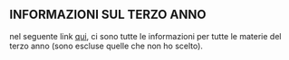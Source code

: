 ## INFORMAZIONI SUL TERZO ANNO

nel seguente link [qui](https://giustmp.github.io/terzo-anno.github.io/), ci sono tutte le informazioni per tutte le materie del terzo anno (sono escluse quelle che non ho scelto).